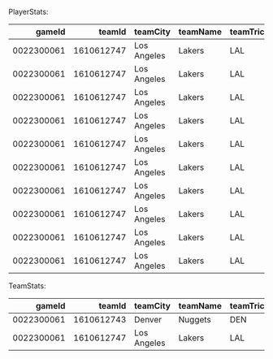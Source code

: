 PlayerStats:

|     gameId |     teamId | teamCity    | teamName   | teamTricode   | teamSlug   |   personId | firstName   | familyName   | nameI        | playerSlug      | position   | comment   |   jerseyNum | matchupMinutes   |   partialPossessions |   switchesOn |   playerPoints |   defensiveRebounds |   matchupAssists |   matchupTurnovers |   steals |   blocks |   matchupFieldGoalsMade |   matchupFieldGoalsAttempted |   matchupFieldGoalPercentage |   matchupThreePointersMade |   matchupThreePointersAttempted |   matchupThreePointerPercentage |
|-----------:|-----------:|:------------|:-----------|:--------------|:-----------|-----------:|:------------|:-------------|:-------------|:----------------|:-----------|:----------|------------:|:-----------------|---------------------:|-------------:|---------------:|--------------------:|-----------------:|-------------------:|---------:|---------:|------------------------:|-----------------------------:|-----------------------------:|---------------------------:|--------------------------------:|--------------------------------:|
| 0022300061 | 1610612747 | Los Angeles | Lakers     | LAL           | lakers     |    1627752 | Taurean     | Prince       | T. Prince    | taurean-prince  | F          |           |          12 | 12:10            |                 62.4 |            0 |             18 |                   2 |                6 |                  1 |        0 |        1 |                       8 |                           20 |                        0.4   |                          2 |                               6 |                           0.333 |
| 0022300061 | 1610612747 | Los Angeles | Lakers     | LAL           | lakers     |       2544 | LeBron      | James        | L. James     | lebron-james    | F          |           |          23 | 13:18            |                 56.4 |            0 |             25 |                   7 |                3 |                  0 |        1 |        0 |                      11 |                           15 |                        0.733 |                          3 |                               5 |                           0.6   |
| 0022300061 | 1610612747 | Los Angeles | Lakers     | LAL           | lakers     |     203076 | Anthony     | Davis        | A. Davis     | anthony-davis   | C          |           |           3 | 14:05            |                 69.8 |            0 |             24 |                   7 |               11 |                  2 |        0 |        2 |                      11 |                           21 |                        0.524 |                          2 |                               5 |                           0.4   |
| 0022300061 | 1610612747 | Los Angeles | Lakers     | LAL           | lakers     |    1630559 | Austin      | Reaves       | A. Reaves    | austin-reaves   | G          |           |          15 | 12:39            |                 65.5 |            0 |             13 |                   4 |                3 |                  3 |        2 |        0 |                       6 |                           13 |                        0.462 |                          1 |                               4 |                           0.25  |
| 0022300061 | 1610612747 | Los Angeles | Lakers     | LAL           | lakers     |    1626156 | D'Angelo    | Russell      | D. Russell   | dangelo-russell | G          |           |           1 | 16:19            |                 71   |            0 |             21 |                   4 |                6 |                  2 |        1 |        0 |                       8 |                           14 |                        0.571 |                          5 |                               7 |                           0.714 |
| 0022300061 | 1610612747 | Los Angeles | Lakers     | LAL           | lakers     |    1629060 | Rui         | Hachimura    | R. Hachimura | rui-hachimura   |            |           |          28 | 5:28             |                 30.9 |            0 |             10 |                   1 |                0 |                  0 |        0 |        0 |                       4 |                            8 |                        0.5   |                          0 |                               1 |                           0     |
| 0022300061 | 1610612747 | Los Angeles | Lakers     | LAL           | lakers     |    1629216 | Gabe        | Vincent      | G. Vincent   | gabe-vincent    |            |           |           7 | 9:42             |                 40.3 |            0 |              5 |                   0 |                1 |                  1 |        1 |        0 |                       2 |                            5 |                        0.4   |                          1 |                               2 |                           0.5   |
| 0022300061 | 1610612747 | Los Angeles | Lakers     | LAL           | lakers     |    1629637 | Jaxson      | Hayes        | J. Hayes     | jaxson-hayes    |            |           |          11 | 3:25             |                 12.1 |            0 |              4 |                   1 |                1 |                  0 |        0 |        0 |                       1 |                            2 |                        0.5   |                          0 |                               1 |                           0     |
| 0022300061 | 1610612747 | Los Angeles | Lakers     | LAL           | lakers     |    1629629 | Cam         | Reddish      | C. Reddish   | cam-reddish     |            |           |           5 | 7:51             |                 32.9 |            0 |              4 |                   2 |                2 |                  0 |        0 |        1 |                       2 |                            4 |                        0.5   |                          0 |                               2 |                           0     |
| 0022300061 | 1610612747 | Los Angeles | Lakers     | LAL           | lakers     |    1626174 | Christian   | Wood         | C. Wood      | christian-wood  |            |           |          35 | 7:22             |                 26.9 |            0 |              5 |                   3 |                2 |                  0 |        0 |        0 |                       2 |                            3 |                        0.667 |                          1 |                               1 |                           1     |

TeamStats:

|     gameId |     teamId | teamCity    | teamName   | teamTricode   | teamSlug   | minutes   |
|-----------:|-----------:|:------------|:-----------|:--------------|:-----------|:----------|
| 0022300061 | 1610612743 | Denver      | Nuggets    | DEN           | nuggets    |           |
| 0022300061 | 1610612747 | Los Angeles | Lakers     | LAL           | lakers     |           |